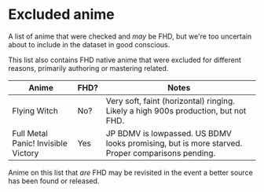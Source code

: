 # Excluded anime

A list of anime that were checked
and _may_ be FHD,
but we're too uncertain about
to include in the dataset in good conscious.

This list also contains FHD native anime
that were excluded for different reasons,
primarily authoring or mastering related.

| Anime                               | FHD? | Notes                                                                                           |
| ----------------------------------- | ---- | ----------------------------------------------------------------------------------------------- |
| Flying Witch                        | No?  | Very soft, faint (horizontal) ringing. Likely a high 900s production, but not FHD.              |
| Full Metal Panic! Invisible Victory | Yes  | JP BDMV is lowpassed. US BDMV looks promising, but is more starved. Proper comparisons pending. |

Anime on this list that _are_ FHD
may be revisited
in the event a better source has been found or released.

